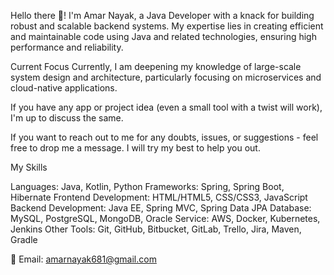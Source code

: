 Hello there 👋! I'm Amar Nayak, a Java Developer with a knack for building robust and scalable backend systems. My expertise lies in creating efficient and maintainable code using Java and related technologies, ensuring high performance and reliability.

Current Focus
Currently, I am deepening my knowledge of large-scale system design and architecture, particularly focusing on microservices and cloud-native applications.

If you have any app or project idea (even a small tool with a twist will work), I'm up to discuss the same.

If you want to reach out to me for any doubts, issues, or suggestions - feel free to drop me a message. I will try my best to help you out.

My Skills

Languages: Java, Kotlin, Python
Frameworks: Spring, Spring Boot, Hibernate
Frontend Development: HTML/HTML5, CSS/CSS3, JavaScript
Backend Development: Java EE, Spring MVC, Spring Data JPA
Database: MySQL, PostgreSQL, MongoDB, Oracle
Service: AWS, Docker, Kubernetes, Jenkins
Other Tools: Git, GitHub, Bitbucket, GitLab, Trello, Jira, Maven, Gradle


💬 Email: amarnayak681@gmail.com
